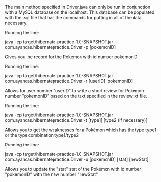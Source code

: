 The main method specified in Driver.java can only be run in conjunction with a MySQL database on the localhost. This database can be populated with the .sql file that has the commands for putting in all of the data necessary.

Running the line:

java -cp target/hibernate-practice-1.0-SNAPSHOT.jar com.ayandas.hibernatepractice.Driver -p [pokemonID]

Gives you the record for the Pokémon with id number pokemonID

Running the line:

java -cp target/hibernate-practice-1.0-SNAPSHOT.jar com.ayandas.hibernatepractice.Driver -r [userID] [pokemonID]

Allows for user number "userID" to write a short review for Pokémon number "pokemonID" based on the text specified in the review.txt file.

Running the line:

java -cp target/hibernate-practice-1.0-SNAPSHOT.jar com.ayandas.hibernatepractice.Driver -t [type1] [type2 (if necessary)]

Allows you to get the weaknesses for a Pokémon which has the type type1 or the type combination type1/type2

Running the line:

java -cp target/hibernate-practice-1.0-SNAPSHOT.jar com.ayandas.hibernatepractice.Driver -u [pokemonID] [stat] [newStat]

Allows you to update the "stat" stat of the Pokémon with id number "pokemonID" with the new number "newStat"

